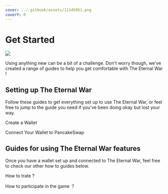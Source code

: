 ```yaml
---
cover: ../.gitbook/assets/11145951.png
coverY: 0
---
```


# Get Started

![](../.gitbook/assets/24.PNG)

Using anything new can be a bit of a challenge. Don't worry though, we've created a range of guides to help you get comfortable with The Eternal War !

## Setting up The Eternal War

Follow these guides to get everything set up to use The Eternal War, or feel free to jump to the guide you need if you've been doing okay but lost your way.

Create a Wallet

Connect Your Wallet to PancakeSwap

## Guides for using The Eternal War features

Once you have a wallet set up and connected to The Eternal War, feel free to check our other how to guides below.

How to trate ?

How to participate in the game ？



